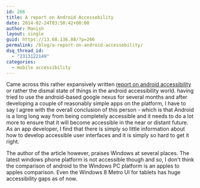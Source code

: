 ```yaml
---
id: 266
title: A report on Android Accessebility
date: 2014-02-24T03:50:42+00:00
author: Manish
layout: single
guid: https://13.68.136.88/?p=266
permalink: /blog/a-report-on-android-accessebility/
dsq_thread_id:
  - "2313122149"
categories:
  - mobile accessibility
---
```

Came across this rather expansively written [report on android accessibility](http://chrishofstader.com/testing-android-accessibility-the-programmers-perspective/) or rather the dismal state of things in the android accessibility world.
having tried to use the android-based google nexus for several months and after developing a couple of reasonably simple apps on the platform, I have to say I agree with the overall conclusion of this person - which is that Android is a long long way from being completely accessible and it needs to do a lot more to ensure that it will become accessible in the near or distant future.
As an app developer, I find that there is simply so little information about how to develop accessible user interfaces and it is simply so hard to get it right.

The author of the article however, praises Windows at several places. The latest windows phone platform is not accessible though and so, I don't think the comparison of android to the Windows PC platform is an apples to apples comparison. Even the Windows 8 Metro UI for tablets has huge accessibility gaps as of now.
 